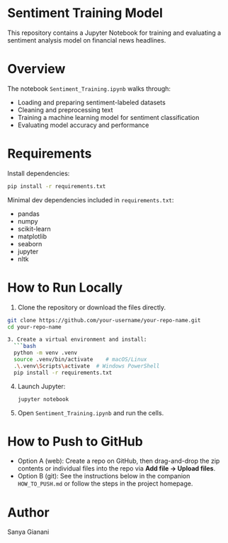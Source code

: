# Sentiment Training Model

This repository contains a Jupyter Notebook for training and evaluating a sentiment analysis model on financial news headlines.

# Overview
The notebook `Sentiment_Training.ipynb` walks through:
- Loading and preparing sentiment-labeled datasets
- Cleaning and preprocessing text
- Training a machine learning model for sentiment classification
- Evaluating model accuracy and performance

# Requirements
Install dependencies:
```bash
pip install -r requirements.txt
```

Minimal dev dependencies included in `requirements.txt`:
- pandas
- numpy
- scikit-learn
- matplotlib
- seaborn
- jupyter
- nltk


# How to Run Locally
1. Clone the repository or download the files directly.
 ```bash
git clone https://github.com/your-username/your-repo-name.git
cd your-repo-name

3. Create a virtual environment and install:
   ```bash
   python -m venv .venv
   source .venv/bin/activate    # macOS/Linux
   .\.venv\Scripts\activate  # Windows PowerShell
   pip install -r requirements.txt
   ```
4. Launch Jupyter:
   ```bash
   jupyter notebook
   ```
5. Open `Sentiment_Training.ipynb` and run the cells.

# How to Push to GitHub 
- Option A (web): Create a repo on GitHub, then drag-and-drop the zip contents or individual files into the repo via **Add file → Upload files**.
- Option B (git): See the instructions below in the companion `HOW_TO_PUSH.md` or follow the steps in the project homepage.


# Author
Sanya Gianani

